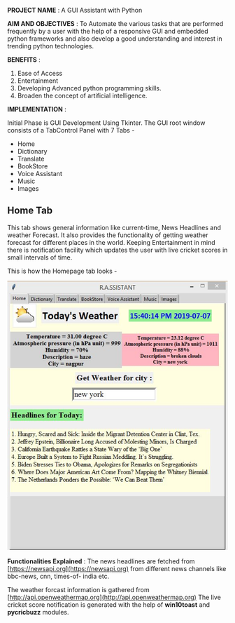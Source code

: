 **PROJECT NAME** : A GUI Assistant with Python

**AIM AND OBJECTIVES** : To Automate the various tasks that are performed frequently by a user with the help of a responsive GUI and                                embedded python frameworks and also develop a good understanding and interest in trending python technologies.

**BENEFITS** :
 1. Ease of Access
 2. Entertainment
 3. Developing Advanced python programming skills.
 4. Broaden the concept of artificial intelligence.
 
 **IMPLEMENTATION** :
 
 Initial Phase is GUI Development Using Tkinter.
 The GUI root window consists of a TabControl Panel with 7 Tabs -
 - Home
 - Dictionary
 - Translate
 - BookStore
 - Voice Assistant
 - Music 
 - Images
 
 ## Home Tab
 This tab shows general information like current-time, News Headlines and weather Forecast. It also provides the functionality of getting weather forecast for different places in the world. Keeping Entertainment in mind there is notification facility which updates the user with live cricket scores in small intervals of time.
 
This is how the Homepage tab looks -
<p align="center"> <img src="/Python-Assistant/screenshots/homepage2.JPG"> </p>

**Functionalities Explained** :
The news headlines are fetched from [https://newsapi.org](https://newsapi.org) from different news channels like bbc-news, cnn, times-of-   india etc.

The weather forcast information is gathered from [http://api.openweathermap.org](http://api.openweathermap.org)
The live cricket score notification is generated with the help of **win10toast** and **pycricbuzz** modules.
